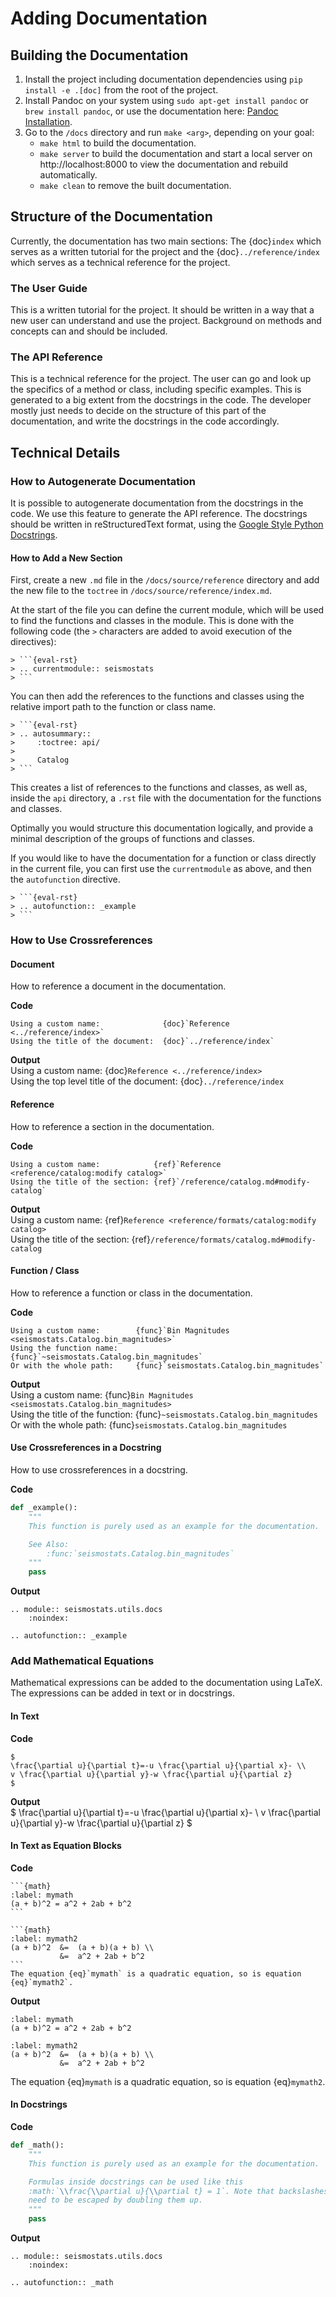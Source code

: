 # Adding Documentation

## Building the Documentation
1. Install the project including documentation dependencies using `pip install -e .[doc]` from the root of the project.
2. Install Pandoc on your system using `sudo apt-get install pandoc` or `brew install pandoc`, or use the documentation here: [Pandoc Installation](https://pandoc.org/installing.html).
3. Go to the `/docs` directory and run `make <arg>`, depending on your goal:
    - `make html` to build the documentation.
    - `make server` to build the documentation and start a local server on http://localhost:8000 to view the documentation and rebuild automatically.
    - `make clean` to remove the built documentation.

## Structure of the Documentation
Currently, the documentation has two main sections: The {doc}`index` which serves as a written tutorial for the project and the {doc}`../reference/index` which serves as a technical reference for the project.

### The User Guide
This is a written tutorial for the project. It should be written in a way that a new user can understand and use the project. Background on methods and concepts can and should be included.

### The API Reference
This is a technical reference for the project. The user can go and look up the specifics of a method or class, including specific examples. This is generated to a big extent from the docstrings in the code. The developer mostly just needs to decide on the structure of this part of the documentation, and write the docstrings in the code accordingly.

## Technical Details
### How to Autogenerate Documentation
It is possible to autogenerate documentation from the docstrings in the code. We use this feature to generate the API reference. The docstrings should be written in reStructuredText format, using the [Google Style Python Docstrings](https://sphinxcontrib-napoleon.readthedocs.io/en/latest/example_google.html).

#### How to Add a New Section
First, create a new `.md` file in the `/docs/source/reference` directory and add the new file to the `toctree` in `/docs/source/reference/index.md`.

At the start of the file you can define the current module, which will be used to find the functions and classes in the module. This is done with the following code (the `>` characters are added to avoid execution of the directives):
````
> ```{eval-rst}
> .. currentmodule:: seismostats
> ```
````
You can then add the references to the functions and classes using the relative import path to the function
or class name.
````
> ```{eval-rst}
> .. autosummary::
>     :toctree: api/
> 
>     Catalog
> ```
```` 
This creates a list of references to the functions and classes, as well as, inside the `api` directory, a `.rst` file with the documentation for the functions and classes.

Optimally you would structure this documentation logically, and provide a minimal description of the groups
of functions and classes.

If you would like to have the documentation for a function or class directly in the current file, you can first use the `currentmodule` as above, and then the `autofunction` directive.
````
> ```{eval-rst}
> .. autofunction:: _example
> ```
```` 


### How to Use Crossreferences

#### Document
How to reference a document in the documentation.

**Code**  
```
Using a custom name:              {doc}`Reference <../reference/index>`  
Using the title of the document:  {doc}`../reference/index`
```

**Output**  
Using a custom name: {doc}`Reference <../reference/index>`  
Using the top level title of the document: {doc}`../reference/index`  

#### Reference
How to reference a section in the documentation.

**Code**  
```
Using a custom name:            {ref}`Reference <reference/catalog:modify catalog>`  
Using the title of the section: {ref}`/reference/catalog.md#modify-catalog`  
```

**Output**  
Using a custom name: {ref}`Reference <reference/formats/catalog:modify catalog>`  
Using the title of the section: {ref}`/reference/formats/catalog.md#modify-catalog`  

#### Function / Class
How to reference a function or class in the documentation.

**Code**  
```
Using a custom name:        {func}`Bin Magnitudes <seismostats.Catalog.bin_magnitudes>`  
Using the function name:    {func}`~seismostats.Catalog.bin_magnitudes`  
Or with the whole path:     {func}`seismostats.Catalog.bin_magnitudes`
```

**Output**  
Using a custom name: {func}`Bin Magnitudes <seismostats.Catalog.bin_magnitudes>`  
Using the title of the function: {func}`~seismostats.Catalog.bin_magnitudes`  
Or with the whole path:  {func}`seismostats.Catalog.bin_magnitudes`

#### Use Crossreferences in a Docstring
How to use crossreferences in a docstring.

**Code**  
```python
def _example():
    """
    This function is purely used as an example for the documentation.

    See Also:
        :func:`seismostats.Catalog.bin_magnitudes`
    """
    pass
```

**Output**  
```{eval-rst}
.. module:: seismostats.utils.docs
    :noindex:
```
```{eval-rst}
.. autofunction:: _example
```

### Add Mathematical Equations
Mathematical expressions can be added to the documentation using LaTeX. 
The expressions can be added in text or in docstrings.


#### In Text

**Code**  
```
$
\frac{\partial u}{\partial t}=-u \frac{\partial u}{\partial x}- \\
v \frac{\partial u}{\partial y}-w \frac{\partial u}{\partial z}
$
```

**Output**  
$
\frac{\partial u}{\partial t}=-u \frac{\partial u}{\partial x}- \\
v \frac{\partial u}{\partial y}-w \frac{\partial u}{\partial z}
$

#### In Text as Equation Blocks

**Code** 
````
```{math}
:label: mymath
(a + b)^2 = a^2 + 2ab + b^2
```

```{math}
:label: mymath2
(a + b)^2  &=  (a + b)(a + b) \\
           &=  a^2 + 2ab + b^2
```
The equation {eq}`mymath` is a quadratic equation, so is equation {eq}`mymath2`.
````

**Output**  
```{math}
:label: mymath
(a + b)^2 = a^2 + 2ab + b^2
```

```{math}
:label: mymath2
(a + b)^2  &=  (a + b)(a + b) \\
           &=  a^2 + 2ab + b^2
```
The equation {eq}`mymath` is a quadratic equation, so is equation {eq}`mymath2`.


#### In Docstrings

**Code**  
```python
def _math():
    """
    This function is purely used as an example for the documentation.

    Formulas inside docstrings can be used like this 
    :math:`\\frac{\\partial u}{\\partial t} = 1`. Note that backslashes 
    need to be escaped by doubling them up.
    """
    pass
```

**Output**  
```{eval-rst}
.. module:: seismostats.utils.docs
    :noindex:
```
```{eval-rst}
.. autofunction:: _math
```